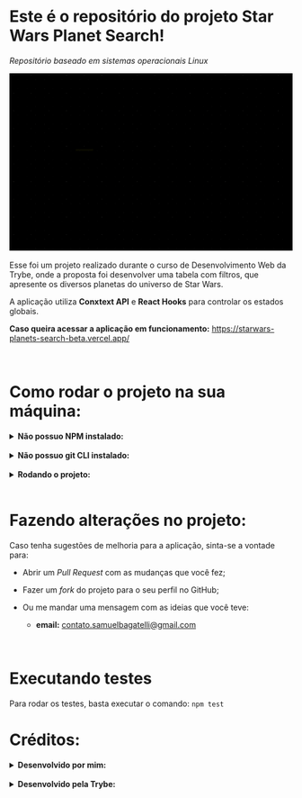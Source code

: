# Este é o repositório do projeto Star Wars Planet Search!
  _Repositório baseado em sistemas operacionais Linux_

![img](projectIntro.gif)

Esse foi um projeto realizado durante o curso de Desenvolvimento Web da Trybe, onde a proposta foi desenvolver uma tabela com filtros, que apresente os diversos planetas do universo de Star Wars.

A aplicação utiliza __Conxtext API__ e __React Hooks__ para controlar os estados globais.

__Caso queira acessar a aplicação em funcionamento:__ <https://starwars-planets-search-beta.vercel.app/>

<br />

# Como rodar o projeto na sua máquina:

<details>
  <summary><strong>Não possuo NPM instalado:</strong></summary><br />

  Certifique-se de instalar (caso não possua) o Node Package Manager na sua máquina.

  Para verificar se você possui o NPM, basta digitar este comando no terminal:

      npm -v

      // O retorno de ser algo parecido com: 9.2.0
  

  __Caso não esteja instalado, basta seguir as instruções:__ <https://docs.npmjs.com/downloading-and-installing-node-js-and-npm>
</details>

<br />

<details>
  <summary><strong>Não possuo git CLI instalado:</strong></summary><br />

  Certifique-se de instalar (caso não possua) o git Command Line Interface no seu computador.

  Para verificar se você possui o git, basta digitar este comando no terminal:
  
      git --version

      // O retorno de ser algo parecido com: git version 2.25.1
  

  __Caso não esteja instalado, basta seguir as instruções:__ <https://git-scm.com/book/en/v2/Getting-Started-Installing-Git>
</details>

<br />

<details>
  <summary><strong>Rodando o projeto:</strong></summary><br />

  1. Clone o repositório

  - Use, no terminal, o comando: `git clone git@github.com:samuelbagatelli/starwars-planets-search.git`
  - Entre na pasta do repositório que você acabou de clonar, com o comando: `cd starwars-planets-search`

  2. Instale as dependências:

  - `npm install`

  3. Agora basta digitar e executar o comando:

  - `npm start`
</details><br />

# Fazendo alterações no projeto:

Caso tenha sugestões de melhoria para a aplicação, sinta-se a vontade para:
 
  - Abrir um _Pull Request_ com as mudanças que você fez;

  - Fazer um _fork_ do projeto para o seu perfil no GitHub;

  - Ou me mandar uma mensagem com as ideias que você teve:
    - __email:__ <contato.samuelbagatelli@gmail.com>

<br />

# Executando testes

Para rodar os testes, basta executar o comando: `npm test`
<br />

# Créditos:

<details>
  <summary><strong>Desenvolvido por mim:</strong></summary><br />

  Todos os componentes, Hooks, testes de integração, parte lógica e visual da aplicação foram desenvolvidos por mim.
</details>

<br />

<details>
  <summary><strong>Desenvolvido pela Trybe:</strong></summary><br />

  Toda a parte de configuração de ambiente e _setup_ da aplicação foi desenvolvida pelo time da Trybe.
</details>